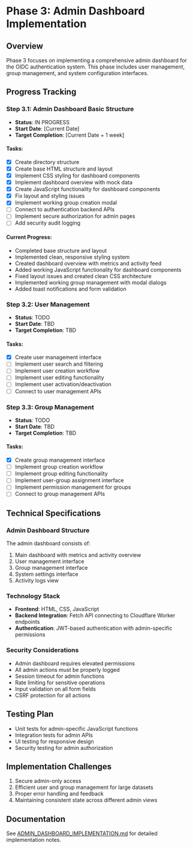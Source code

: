 # Phase 3: Admin Dashboard Implementation

## Overview

Phase 3 focuses on implementing a comprehensive admin dashboard for the OIDC authentication system. This phase includes user management, group management, and system configuration interfaces.

## Progress Tracking

### Step 3.1: Admin Dashboard Basic Structure

- **Status**: IN PROGRESS
- **Start Date**: [Current Date]
- **Target Completion**: [Current Date + 1 week]

#### Tasks:
- [x] Create directory structure
- [x] Create base HTML structure and layout
- [x] Implement CSS styling for dashboard components
- [x] Implement dashboard overview with mock data
- [x] Create JavaScript functionality for dashboard components
- [x] Fix layout and styling issues
- [x] Implement working group creation modal
- [ ] Connect to authentication backend APIs
- [ ] Implement secure authorization for admin pages
- [ ] Add security audit logging

#### Current Progress:
- Completed base structure and layout
- Implemented clean, responsive styling system
- Created dashboard overview with metrics and activity feed
- Added working JavaScript functionality for dashboard components
- Fixed layout issues and created clean CSS architecture
- Implemented working group management with modal dialogs
- Added toast notifications and form validation

### Step 3.2: User Management

- **Status**: TODO
- **Start Date**: TBD
- **Target Completion**: TBD

#### Tasks:
- [x] Create user management interface
- [ ] Implement user search and filtering
- [ ] Implement user creation workflow
- [ ] Implement user editing functionality
- [ ] Implement user activation/deactivation
- [ ] Connect to user management APIs

### Step 3.3: Group Management

- **Status**: TODO
- **Start Date**: TBD
- **Target Completion**: TBD

#### Tasks:
- [x] Create group management interface
- [ ] Implement group creation workflow
- [ ] Implement group editing functionality
- [ ] Implement user-group assignment interface
- [ ] Implement permission management for groups
- [ ] Connect to group management APIs

## Technical Specifications

### Admin Dashboard Structure

The admin dashboard consists of:
1. Main dashboard with metrics and activity overview
2. User management interface
3. Group management interface
4. System settings interface
5. Activity logs view

### Technology Stack

- **Frontend**: HTML, CSS, JavaScript
- **Backend Integration**: Fetch API connecting to Cloudflare Worker endpoints
- **Authentication**: JWT-based authentication with admin-specific permissions

### Security Considerations

- Admin dashboard requires elevated permissions
- All admin actions must be properly logged
- Session timeout for admin functions
- Rate limiting for sensitive operations
- Input validation on all form fields
- CSRF protection for all actions

## Testing Plan

- Unit tests for admin-specific JavaScript functions
- Integration tests for admin APIs
- UI testing for responsive design
- Security testing for admin authorization

## Implementation Challenges

1. Secure admin-only access
2. Efficient user and group management for large datasets
3. Proper error handling and feedback
4. Maintaining consistent state across different admin views

## Documentation

See [ADMIN_DASHBOARD_IMPLEMENTATION.md](/docs/ADMIN_DASHBOARD_IMPLEMENTATION.md) for detailed implementation notes.
